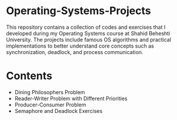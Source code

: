 # Operating-Systems-Projects

This repository contains a collection of codes and exercises that I developed during my Operating Systems course at Shahid Beheshti University. The projects include famous OS algorithms and practical implementations to better understand core concepts such as synchronization, deadlock, and process communication.

# Contents

- Dining Philosophers Problem
- Reader-Writer Problem with Different Priorities
- Producer-Consumer Problem
- Semaphore and Deadlock Exercises
